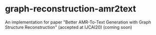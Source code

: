 # graph-reconstruction-amr2text
An implementation for paper "Better AMR-To-Text Generation with Graph Structure Reconstruction" (accepted at IJCAI20)
(coming soon)
